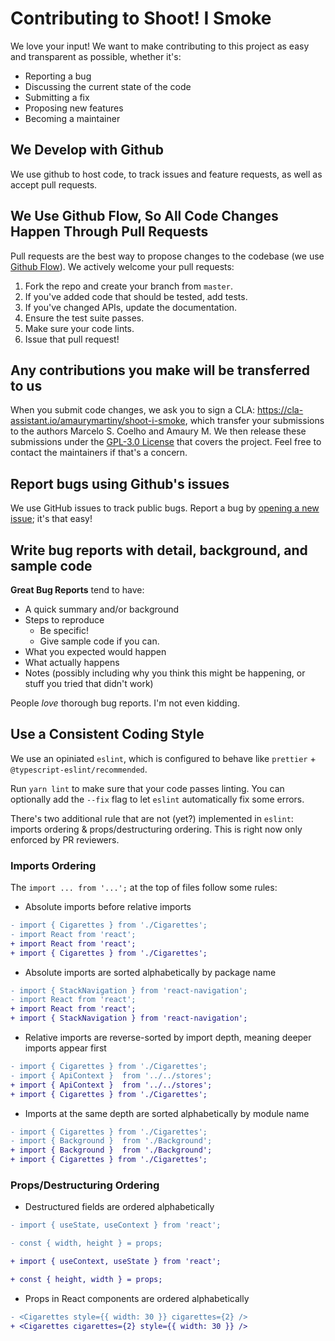 # Contributing to Shoot! I Smoke

We love your input! We want to make contributing to this project as easy and transparent as possible, whether it's:

-   Reporting a bug
-   Discussing the current state of the code
-   Submitting a fix
-   Proposing new features
-   Becoming a maintainer

## We Develop with Github

We use github to host code, to track issues and feature requests, as well as accept pull requests.

## We Use Github Flow, So All Code Changes Happen Through Pull Requests

Pull requests are the best way to propose changes to the codebase (we use [Github Flow](https://guides.github.com/introduction/flow/index.html)). We actively welcome your pull requests:

1. Fork the repo and create your branch from `master`.
2. If you've added code that should be tested, add tests.
3. If you've changed APIs, update the documentation.
4. Ensure the test suite passes.
5. Make sure your code lints.
6. Issue that pull request!

## Any contributions you make will be transferred to us

When you submit code changes, we ask you to sign a CLA: https://cla-assistant.io/amaurymartiny/shoot-i-smoke, which transfer your submissions to the authors Marcelo S. Coelho and Amaury M. We then release these submissions under the [GPL-3.0 License](https://choosealicense.com/licenses/gpl-3.0/) that covers the project. Feel free to contact the maintainers if that's a concern.

## Report bugs using Github's issues

We use GitHub issues to track public bugs. Report a bug by [opening a new issue](https://github.com/shootismoke/mobile-app/issues); it's that easy!

## Write bug reports with detail, background, and sample code

**Great Bug Reports** tend to have:

-   A quick summary and/or background
-   Steps to reproduce
    -   Be specific!
    -   Give sample code if you can.
-   What you expected would happen
-   What actually happens
-   Notes (possibly including why you think this might be happening, or stuff you tried that didn't work)

People _love_ thorough bug reports. I'm not even kidding.

## Use a Consistent Coding Style

We use an opiniated `eslint`, which is configured to behave like `prettier` + `@typescript-eslint/recommended`.

Run `yarn lint` to make sure that your code passes linting. You can optionally add the `--fix` flag to let `eslint` automatically fix some errors.

There's two additional rule that are not (yet?) implemented in `eslint`: imports ordering & props/destructuring ordering. This is right now only enforced by PR reviewers.

### Imports Ordering

The `import ... from '...';` at the top of files follow some rules:

-   Absolute imports before relative imports

```diff
- import { Cigarettes } from './Cigarettes';
- import React from 'react';
+ import React from 'react';
+ import { Cigarettes } from './Cigarettes';
```

-   Absolute imports are sorted alphabetically by package name

```diff
- import { StackNavigation } from 'react-navigation';
- import React from 'react';
+ import React from 'react';
+ import { StackNavigation } from 'react-navigation';
```

-   Relative imports are reverse-sorted by import depth, meaning deeper imports appear first

```diff
- import { Cigarettes } from './Cigarettes';
- import { ApiContext }  from '../../stores';
+ import { ApiContext }  from '../../stores';
+ import { Cigarettes } from './Cigarettes';
```

-   Imports at the same depth are sorted alphabetically by module name

```diff
- import { Cigarettes } from './Cigarettes';
- import { Background }  from './Background';
+ import { Background }  from './Background';
+ import { Cigarettes } from './Cigarettes';
```

### Props/Destructuring Ordering

-   Destructured fields are ordered alphabetically

```diff
- import { useState, useContext } from 'react';

- const { width, height } = props;

+ import { useContext, useState } from 'react';

+ const { height, width } = props;
```

-   Props in React components are ordered alphabetically

```diff
- <Cigarettes style={{ width: 30 }} cigarettes={2} />
+ <Cigarettes cigarettes={2} style={{ width: 30 }} />
```
